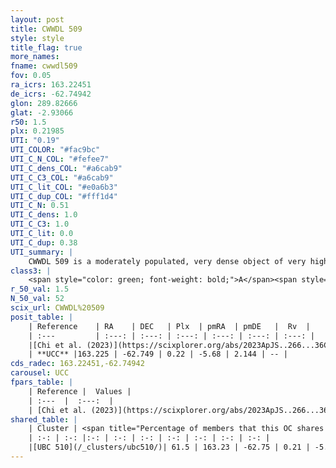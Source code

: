 ```yaml
---
layout: post
title: CWWDL 509
style: style
title_flag: true
more_names: 
fname: cwwdl509
fov: 0.05
ra_icrs: 163.22451
de_icrs: -62.74942
glon: 289.82666
glat: -2.93066
r50: 1.5
plx: 0.21985
UTI: "0.19"
UTI_COLOR: "#fac9bc"
UTI_C_N_COL: "#fefee7"
UTI_C_dens_COL: "#a6cab9"
UTI_C_C3_COL: "#a6cab9"
UTI_C_lit_COL: "#e0a6b3"
UTI_C_dup_COL: "#fff1d4"
UTI_C_N: 0.51
UTI_C_dens: 1.0
UTI_C_C3: 1.0
UTI_C_lit: 0.0
UTI_C_dup: 0.38
UTI_summary: |
    CWWDL 509 is a moderately populated, very dense object of very high C3 quality. It was recently reported in the literature.<br><br><span style="color: #99180f; font-weight: bold;">Warning: </span>This is possibly a duplicated object, which shares a significant percentage of members with at least one previously reported entry.
class3: |
    <span style="color: green; font-weight: bold;">A</span><span style="color: green; font-weight: bold;">A</span>
r_50_val: 1.5
N_50_val: 52
scix_url: CWWDL%20509
posit_table: |
    | Reference    | RA    | DEC   | Plx  | pmRA  | pmDE   |  Rv  |
    | :---         | :---: | :---: | :---: | :---: | :---: | :---: |
    |[Chi et al. (2023)](https://scixplorer.org/abs/2023ApJS..266...36C) | 163.221 | -62.738 | 0.233 | -5.709 | 2.17 | 0.883 |
    | **UCC** |163.225 | -62.749 | 0.22 | -5.68 | 2.144 | -- | 
cds_radec: 163.22451,-62.74942
carousel: UCC
fpars_table: |
    | Reference |  Values |
    | :---  |  :---:  |
    | [Chi et al. (2023)](https://scixplorer.org/abs/2023ApJS..266...36C) | `logAge=7.73, Z=0.44` |
shared_table: |
    | Cluster | <span title="Percentage of members that this OC shares with the ones listed">%</span>   | RA   | DEC   | Plx   | pmRA  | pmDE  | Rv | UTI |
    | :-: | :-: |:-: | :-: | :-: | :-: | :-: | :-: | :-: |
    |[UBC 510](/_clusters/ubc510/)| 61.5 | 163.23 | -62.75 | 0.21 | -5.66 | 2.12 | -- |0.72 |
---
```

